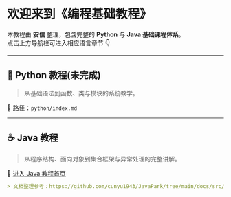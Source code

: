 # 欢迎来到《编程基础教程》

本教程由 **安信** 整理，包含完整的 **Python** 与 **Java 基础课程体系**。  
点击上方导航栏可进入相应语言章节 👇

---

## 📘 Python 教程(未完成)

> 从基础语法到函数、类与模块的系统教学。

📂 路径：`python/index.md`

---

## ☕ Java 教程

> 从程序结构、面向对象到集合框架与异常处理的完整讲解。

📂 [进入 Java 教程首页](java/index.md)

```markdown
> 文档整理参考：https://github.com/cunyu1943/JavaPark/tree/main/docs/src/java-tutorial/javase
```

